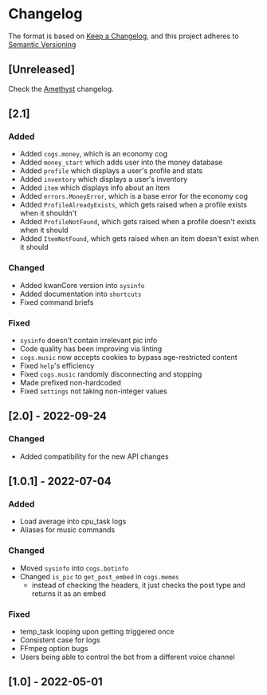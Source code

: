 # Changelog

The format is based on [Keep a Changelog](https://keepachangelog.com/en/1.0.0/),
and this project adheres to [Semantic Versioning](https://semver.org/spec/v2.0.0.html)

## [Unreleased]
Check the [Amethyst](https://github.com/dopebnan/kwancore/blob/amethyst/changelog.md) changelog.

## [2.1]
### Added
- Added `cogs.money`, which is an economy cog
- Added `money_start` which adds user into the money database
- Added `profile` which displays a user's profile and stats
- Added `inventory` which displays a user's inventory
- Added `item` which displays info about an item
- Added `errors.MoneyError`, which is a base error for the economy cog
- Added `ProfileAlreadyExists`, which gets raised when a profile exists when it shouldn't
- Added `ProfileNotFound`, which gets raised when a profile doesn't exists when it should
- Added `ItemNotFound`, which gets raised when an item doesn't exist when it should

### Changed
- Added kwanCore version into `sysinfo`
- Added documentation into `shortcuts`
- Fixed command briefs

### Fixed
- `sysinfo` doesn't contain irrelevant pic info
- Code quality has been improving via linting
- `cogs.music` now accepts cookies to bypass age-restricted content
- Fixed `help`'s efficiency 
- Fixed `cogs.music` randomly disconnecting and stopping
- Made prefixed non-hardcoded
- Fixed `settings` not taking non-integer values

## [2.0] - 2022-09-24
### Changed
- Added compatibility for the new API changes

## [1.0.1] - 2022-07-04
### Added
- Load average into cpu_task logs
- Aliases for music commands

### Changed
- Moved `sysinfo` into `cogs.botinfo`
- Changed `is_pic` to `get_post_embed` in `cogs.memes`
  - instead of checking the headers, it just checks the post type and returns it as an embed

### Fixed
- temp_task looping upon getting triggered once
- Consistent case for logs
- FFmpeg option bugs
- Users being able to control the bot from a different voice channel

## [1.0] - 2022-05-01
